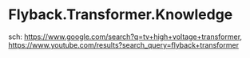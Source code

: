 # Flyback.Transformer.Knowledge
sch: https://www.google.com/search?q=tv+high+voltage+transformer, https://www.youtube.com/results?search_query=flyback+transformer
